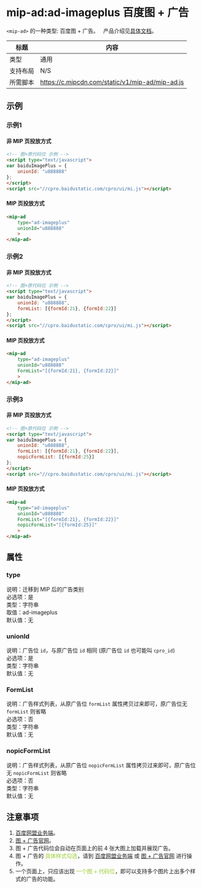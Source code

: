 # mip-ad:ad-imageplus 百度图 + 广告

`<mip-ad>` 的一种类型: 百度图 + 广告。   产品介绍见[具体文档](http://imageplus.baidu.com/)。

标题|内容
----|----
类型|通用
支持布局|N/S
所需脚本|https://c.mipcdn.com/static/v1/mip-ad/mip-ad.js

## 示例

### 示例1

#### 非 MIP 页投放方式

```html
<!-- 图+原代码位 示例 -->
<script type="text/javascript">
var baiduImagePlus = {
    unionId: "u888888"
};
</script>
<script src="//cpro.baidustatic.com/cpro/ui/mi.js"></script>
```

#### MIP 页投放方式

```html
<mip-ad 
    type="ad-imageplus"
    unionId="u888888"
    >
</mip-ad>
```

### 示例2

#### 非 MIP 页投放方式

```html
<!-- 图+原代码位 示例 -->
<script type="text/javascript">
var baiduImagePlus = {
    unionId: "u888888",
    formList: [{formId:21}, {formId:22}]
};
</script>
<script src="//cpro.baidustatic.com/cpro/ui/mi.js"></script>
```

#### MIP 页投放方式

```html
<mip-ad 
    type="ad-imageplus"
    unionId="u888888"
    FormList="[{formId:21}, {formId:22}]"
    >
</mip-ad>
```

### 示例3

#### 非 MIP 页投放方式

```html
<!-- 图+原代码位 示例 -->
<script type="text/javascript">
var baiduImagePlus = {
    unionId: "u888888",
    formList: [{formId:21}, {formId:22}],
    nopicFormList: [{formId:25}]
};
</script>
<script src="//cpro.baidustatic.com/cpro/ui/mi.js"></script>
```

#### MIP 页投放方式

```html
<mip-ad 
    type="ad-imageplus"
    unionId="u888888"
    FormList="[{formId:21}, {formId:22}]"
    nopicFormList="[{formId:25}]"
    >
</mip-ad>
```



## 属性

### type

说明：迁移到 MIP 后的广告类别  
必选项：是  
类型：字符串  
取值：ad-imageplus  
默认值：无

### unionId

说明：广告位 `id`，与原广告位 `id` 相同 (原广告位 `id` 也可能叫 `cpro_id`)  
必选项：是  
类型：字符串  
默认值：无

### FormList

说明：广告样式列表，从原广告位 `formList` 属性拷贝过来即可，原广告位无 `formList` 则省略  
必选项：否  
类型：字符串  
默认值：无

### nopicFormList

说明：广告样式列表，从原广告位 `nopicFormList` 属性拷贝过来即可，原广告位无 `nopicFormList` 则省略     
必选项：否  
类型：字符串    
默认值：无

## 注意事项

1. [百度网盟业务端](http://union.baidu.com)。
2. [图 + 广告官网](http://imageplus.baidu.com)。
3. 图 + 广告代码位会自动在页面上的前 4 张大图上加载并展现广告。
4. 图 + 广告的 <font color="yellowgreen">具体样式勾选</font>，请到 [百度网盟业务端](http://union.baidu.com) 或 [图 + 广告官网](http://imageplus.baidu.com) 进行操作。
5. 一个页面上，只应该出现 <font color="yellowgreen">一个图 + 代码位</font>，即可以支持多个图片上出多个样式的广告的功能。

